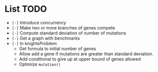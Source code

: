 # List TODO

- `[·]` Introduce concurrency
- `[·]` Make two or more branches of genes compete
- `[·]` Compute standard deviation of number of mutations
- `[·]` Get a graph with benchmarks
- `[·]` In knightsProblem:
    - Get formula to initial number of genes
    - Allow add a gene if mutations are greater than standard
        deviation.
    - Add conditional to give up at upper bound of genes allowed
    - Optimize `mutation()`
